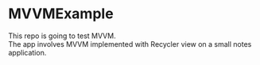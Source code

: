 # MVVMExample
This repo is going to test MVVM.
<br>The app involves MVVM implemented with Recycler view on a small notes application.</br>
